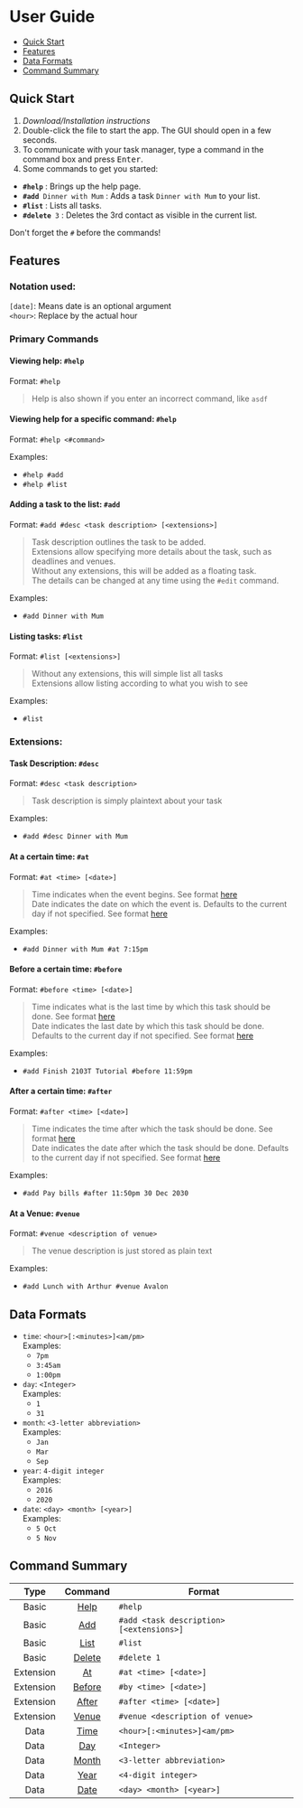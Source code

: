 # User Guide

* [Quick Start](#quick-start)
* [Features](#features)
* [Data Formats](#data-formats)
* [Command Summary](#command-summary)

## Quick Start

1. _Download/Installation instructions_
2. Double-click the file to start the app. The GUI should open in a few seconds.
3. To communicate with your task manager, type a command in the command box and press <kbd>Enter</kbd>.
4. Some commands to get you started:
  * **`#help`** : Brings up the help page.
  * **`#add`**` Dinner with Mum` : Adds a task `Dinner with Mum` to your list.
  * **`#list`** : Lists all tasks.
  * **`#delete`**` 3` : Deletes the 3rd contact as visible in the current list.

  Don't forget the `#` before the commands!

## Features

### Notation used:
`[date]`: Means date is an optional argument<br>
`<hour>`: Replace by the actual hour

### Primary Commands

<a id="help"></a>
#### Viewing help: `#help`
Format: `#help`

> Help is also shown if you enter an incorrect command, like `asdf`

#### Viewing help for a specific command: `#help`
Format: `#help <#command>`

Examples:
  * `#help #add`
  * `#help #list`

<a id="add"></a>
#### Adding a task to the list: `#add`
Format: `#add #desc <task description> [<extensions>]`

> Task description outlines the task to be added.<br> Extensions allow specifying more details about the task, such as deadlines and venues. <br>
Without any extensions, this will be added as a floating task. <br>
The details can be changed at any time using the `#edit` command.

Examples:
  * `#add Dinner with Mum`
<!-- TODO: add other examples -->

#### Listing tasks: `#list`
Format: `#list [<extensions>]`

> Without any extensions, this will simple list all tasks<br>
Extensions allow listing according to what you wish to see<br>

Examples:
  * `#list`
<!-- TODO: add other examples -->

### Extensions:

<a id="desc"></a>
#### Task Description: `#desc`
Format: `#desc <task description>`

>Task description is simply plaintext about your task

Examples:
* `#add #desc Dinner with Mum`
<!-- TODO: add other examples -->

<a id="at"></a>
#### At a certain time: `#at`
Format: `#at <time> [<date>]`

> Time indicates when the event begins. See format [here](#data-formats)<br>
Date indicates the date on which the event is. Defaults to the current day if not specified. See format [here](#data-formats)

Examples:
* `#add Dinner with Mum #at 7:15pm`
<!-- TODO: add other examples -->

<a id="before"></a>
#### Before a certain time: `#before`
Format: `#before <time> [<date>]`

> Time indicates what is the last time by which this task should be done. See format [here](#data-formats)<br>
Date indicates the last date by which this task should be done. Defaults to the current day if not specified. See format [here](#data-formats)

Examples:
  * `#add Finish 2103T Tutorial #before 11:59pm`
<!-- TODO: add other examples -->

<a id="after"></a>
#### After a certain time: `#after`
Format: `#after <time> [<date>]`
> Time indicates the time after which the task should be done. See format [here](#data-formats)<br>
Date indicates the date after which the task should be done. Defaults to the current day if not specified. See format [here](#data-formats)

Examples:
  * `#add Pay bills #after 11:50pm 30 Dec 2030`
<!-- TODO: add other examples -->

<a id="venue"></a>
#### At a Venue: `#venue`
Format: `#venue <description of venue>`
> The venue description is just stored as plain text

Examples:
  * `#add Lunch with Arthur #venue Avalon`
<!-- TODO: add other examples -->

## Data Formats

  <a id="time"></a>
  * `time`: `<hour>[:<minutes>]<am/pm>`<br>
    Examples:
    * `7pm`
    * `3:45am`
    * `1:00pm`
  <a id="day"></a>
  * `day`: `<Integer>`<br>
    Examples:
    * `1`
    * `31`
  <a id="month"></a>
  * `month`: `<3-letter abbreviation>`<br>
    Examples:
    * `Jan`
    * `Mar`
    * `Sep`
  <a id="year"></a>
  * `year`: `4-digit integer`<br>
    Examples:
    * `2016`
    * `2020`
  <a id="date"></a>
  * `date`: `<day> <month> [<year>]`<br>
    Examples:
    * `5 Oct`
    * `5 Nov`

## Command Summary

Type | Command | Format
:--------: | :--------: | ----- |
Basic | [Help](#help) | `#help`
Basic | [Add](#add) | `#add <task description> [<extensions>]`
Basic | [List](#) | `#list`
Basic | [Delete](#) | `#delete 1`
Extension | [At](#at) | `#at <time> [<date>]`
Extension | [Before](#by) | `#by <time> [<date>]`
Extension | [After](#after) | `#after <time> [<date>]`
Extension | [Venue](#venue) | `#venue <description of venue>`
Data | [Time](#time) | `<hour>[:<minutes>]<am/pm>`
Data | [Day](#day) | `<Integer>`
Data | [Month](#month) | `<3-letter abbreviation>`
Data | [Year](#year) | `<4-digit integer>`
Data | [Date](#date) | `<day> <month> [<year>]`
